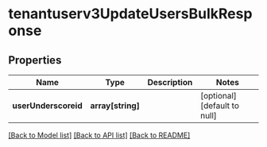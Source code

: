 # tenantuserv3UpdateUsersBulkResponse

## Properties
Name | Type | Description | Notes
------------ | ------------- | ------------- | -------------
**userUnderscoreid** | **array[string]** |  | [optional] [default to null]

[[Back to Model list]](../README.md#documentation-for-models) [[Back to API list]](../README.md#documentation-for-api-endpoints) [[Back to README]](../README.md)


